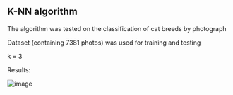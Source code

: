 ## K-NN algorithm ##

The algorithm was tested on the classification of cat breeds by photograph

Dataset (containing 7381 photos) was used for training and testing

k = 3

Results:

![image](https://user-images.githubusercontent.com/75897943/140616178-8ece9611-b483-489d-b039-30d042813f2b.png)
